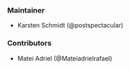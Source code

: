### Maintainer

- Karsten Schmidt (@postspectacular)

### Contributors

- Matei Adriel (@Mateiadrielrafael)
